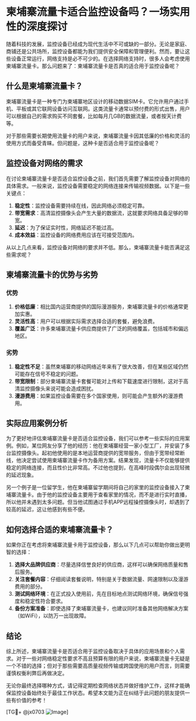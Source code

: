 # 柬埔寨流量卡适合监控设备吗？一场实用性的深度探讨

随着科技的发展，监控设备已经成为现代生活中不可或缺的一部分。无论是家庭、商铺还是公共场所，监控设备都能为我们提供安全保障和管理便利。然而，要让这些设备正常运行，网络支持是必不可少的。在选择网络支持时，很多人会考虑使用柬埔寨流量卡。那么问题来了：柬埔寨流量卡是否真的适合用于监控设备呢？

## 什么是柬埔寨流量卡？

柬埔寨流量卡是一种专门为柬埔寨地区设计的移动数据SIM卡。它允许用户通过手机、平板或其它联网设备访问互联网。这类流量卡通常以预付费的形式出售，用户可以根据自己的需求购买不同套餐，比如每月几GB的数据流量，或者按天计费等。

对于那些需要长期使用流量卡的用户来说，柬埔寨流量卡因其低廉的价格和灵活的使用方式而备受青睐。但问题是，这种卡是否适合用于监控设备呢？

## 监控设备对网络的需求

在讨论柬埔寨流量卡是否适合监控设备之前，我们首先需要了解监控设备对网络的具体需求。一般来说，监控设备需要稳定的网络连接来传输视频数据。以下是一些关键点：

1. **稳定性**：监控设备需要持续在线，因此网络必须稳定可靠。
2. **带宽需求**：高清监控摄像头会产生大量的数据流，这就要求网络具备足够的带宽。
3. **延迟**：为了保证实时性，网络延迟不能过高。
4. **成本效益**：监控设备的网络费用应该在可接受范围内。

从以上几点来看，监控设备对网络的要求并不低。那么，柬埔寨流量卡能否满足这些需求呢？

## 柬埔寨流量卡的优势与劣势

### 优势

1. **价格低廉**：相比国内运营商提供的国际漫游服务，柬埔寨流量卡的价格通常更加实惠。
2. **灵活性高**：用户可以根据实际需求选择合适的套餐，避免浪费。
3. **覆盖广泛**：许多柬埔寨流量卡供应商提供了广泛的网络覆盖，包括城市和偏远地区。

### 劣势

1. **稳定性不足**：虽然柬埔寨的移动网络近年来有了很大改善，但在某些区域仍然可能存在信号不稳定的问题。
2. **带宽限制**：部分柬埔寨流量卡套餐可能对上传和下载速度进行限制，这对于高清监控摄像头来说可能会造成困扰。
3. **漫游费用**：如果监控设备需要在多个国家使用，则可能会产生额外的漫游费用。

## 实际应用案例分析

为了更好地评估柬埔寨流量卡是否适合监控设备，我们可以参考一些实际的应用案例。例如，某位网友分享了他的经历：他在柬埔寨经营一家小型工厂，并安装了多台监控摄像头。起初他使用的是本地运营商提供的宽带服务，但由于宽带经常断线，他决定尝试使用柬埔寨流量卡作为备用方案。结果发现，流量卡不仅能够提供稳定的网络连接，而且性价比非常高。不过他也提到，在高峰时段偶尔会出现轻微的延迟现象。

另一个例子是一位留学生，他在柬埔寨留学期间将自己的家里的监控设备接入了柬埔寨流量卡。由于他的监控设备主要用于查看家里的情况，而不是进行实时直播，所以他并未遇到太多问题。但当他试图通过手机APP远程操控摄像头时，却遇到了较高的延迟，这让他感到有些不便。

## 如何选择合适的柬埔寨流量卡？

如果你正在考虑将柬埔寨流量卡用于监控设备，那么以下几点可以帮助你做出更明智的选择：

1. **选择大品牌供应商**：尽量选择信誉良好的供应商，这样可以确保网络质量和售后服务。
2. **关注套餐内容**：仔细阅读套餐说明，特别是关于数据流量、网速限制以及漫游费用的部分。
3. **测试网络环境**：在正式投入使用前，先在目标地点测试网络环境，确保信号强度和稳定性符合要求。
4. **备份方案准备**：即使选择了柬埔寨流量卡，也建议同时准备其他网络解决方案（如WiFi），以防万一出现故障。

## 结论

综上所述，柬埔寨流量卡是否适合用于监控设备取决于具体的应用场景和个人需求。对于一些对网络稳定性要求不高且预算有限的用户来说，柬埔寨流量卡无疑是一个不错的选择；但对于那些需要高质量视频传输或跨国使用的用户而言，则需要谨慎权衡利弊后再做决定。

无论你最终选择哪种方式，请记得定期检查网络状态并做好维护工作，这样才能确保监控设备始终处于最佳工作状态。希望本文能为正在纠结于此问题的朋友提供一些有价值的参考！

[TG💪+ @jx0703 ![Image](https://github.com/user-attachments/assets/dbca1d08-cadb-493c-b0ec-ad6f7a83f270)]